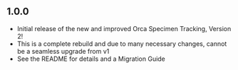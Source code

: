 ## 1.0.0
- Initial release of the new and improved Orca Specimen Tracking, Version 2!
- This is a complete rebuild and due to many necessary changes, cannot be a seamless upgrade from v1
- See the README for details and a Migration Guide